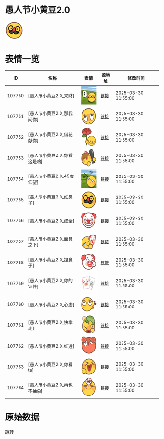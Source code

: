 # 愚人节小黄豆2.0

<img src="./cover.png" height="60" alt="cover" />

# 表情一览

|ID|名称|表情|源地址|修改时间|
|----|----|----|----|----|
|107750|[愚人节小黄豆2.0_来财]|<img src="./pic/107750_%5B愚人节小黄豆2.0_来财%5D.png" height="60" alt="来财"/>|[链接](https://i0.hdslb.com/bfs/garb/ac5a0c0f35cc841e1d0bc3687ea886d2c22e5e22.png)|2025-03-30 11:55:00|
|107751|[愚人节小黄豆2.0_那我问你]|<img src="./pic/107751_%5B愚人节小黄豆2.0_那我问你%5D.png" height="60" alt="那我问你"/>|[链接](https://i0.hdslb.com/bfs/garb/96df8ea2cd757af1a724a9f63d81a54672d0a22e.png)|2025-03-30 11:55:00|
|107752|[愚人节小黄豆2.0_借花献你]|<img src="./pic/107752_%5B愚人节小黄豆2.0_借花献你%5D.png" height="60" alt="借花献你"/>|[链接](https://i0.hdslb.com/bfs/garb/d993e1fab278a1f58bdeb01b134203e464665b26.png)|2025-03-30 11:55:00|
|107753|[愚人节小黄豆2.0_你看这是啥]|<img src="./pic/107753_%5B愚人节小黄豆2.0_你看这是啥%5D.png" height="60" alt="你看这是啥"/>|[链接](https://i0.hdslb.com/bfs/garb/6ee57ab7ba89b2fd25ddfe8f4236e797f4a8d2cf.png)|2025-03-30 11:55:00|
|107754|[愚人节小黄豆2.0_45度仰望]|<img src="./pic/107754_%5B愚人节小黄豆2.0_45度仰望%5D.png" height="60" alt="45度仰望"/>|[链接](https://i0.hdslb.com/bfs/garb/203d0cdf50e22f2406bbfbb4de8edd893090381d.png)|2025-03-30 11:55:00|
|107755|[愚人节小黄豆2.0_红鼻子]|<img src="./pic/107755_%5B愚人节小黄豆2.0_红鼻子%5D.png" height="60" alt="红鼻子"/>|[链接](https://i0.hdslb.com/bfs/garb/d1b90ed728a8e50f3fb1ee53b2afd7969efe2c35.png)|2025-03-30 11:55:00|
|107756|[愚人节小黄豆2.0_成全]|<img src="./pic/107756_%5B愚人节小黄豆2.0_成全%5D.png" height="60" alt="成全"/>|[链接](https://i0.hdslb.com/bfs/garb/124c6b5749d5730a2080243d191da086de13ee87.png)|2025-03-30 11:55:00|
|107757|[愚人节小黄豆2.0_面具之下]|<img src="./pic/107757_%5B愚人节小黄豆2.0_面具之下%5D.png" height="60" alt="面具之下"/>|[链接](https://i0.hdslb.com/bfs/garb/3ba536183e668a5f43c0623e9d3dce189be14db2.png)|2025-03-30 11:55:00|
|107758|[愚人节小黄豆2.0_捏鼻子]|<img src="./pic/107758_%5B愚人节小黄豆2.0_捏鼻子%5D.png" height="60" alt="捏鼻子"/>|[链接](https://i0.hdslb.com/bfs/garb/2a911fec036943f8e29108f358c7a94fafb10b12.png)|2025-03-30 11:55:00|
|107759|[愚人节小黄豆2.0_你的证件]|<img src="./pic/107759_%5B愚人节小黄豆2.0_你的证件%5D.png" height="60" alt="你的证件"/>|[链接](https://i0.hdslb.com/bfs/garb/c5c66299598acea4190e1936433987a50d335ad7.png)|2025-03-30 11:55:00|
|107760|[愚人节小黄豆2.0_心虚]|<img src="./pic/107760_%5B愚人节小黄豆2.0_心虚%5D.png" height="60" alt="心虚"/>|[链接](https://i0.hdslb.com/bfs/garb/e3b772e2664ae139921a53d9bd319abcb58cf68d.png)|2025-03-30 11:55:00|
|107761|[愚人节小黄豆2.0_快拿走]|<img src="./pic/107761_%5B愚人节小黄豆2.0_快拿走%5D.png" height="60" alt="快拿走"/>|[链接](https://i0.hdslb.com/bfs/garb/c4d9a154f18357b961873e617be047e9f7390846.png)|2025-03-30 11:55:00|
|107762|[愚人节小黄豆2.0_红透]|<img src="./pic/107762_%5B愚人节小黄豆2.0_红透%5D.png" height="60" alt="红透"/>|[链接](https://i0.hdslb.com/bfs/garb/36cd1e27e3f64ecb1c2e4033660dbb3ac588a817.png)|2025-03-30 11:55:00|
|107763|[愚人节小黄豆2.0_你看ta]|<img src="./pic/107763_%5B愚人节小黄豆2.0_你看ta%5D.png" height="60" alt="你看ta"/>|[链接](https://i0.hdslb.com/bfs/garb/1df9ee50e0c9aa7bf49090882062cd7f3f32e1ba.png)|2025-03-30 11:55:00|
|107764|[愚人节小黄豆2.0_再也不抽象]|<img src="./pic/107764_%5B愚人节小黄豆2.0_再也不抽象%5D.png" height="60" alt="再也不抽象"/>|[链接](https://i0.hdslb.com/bfs/garb/88fc257264249799d57cfc49339dc54f0f096af3.png)|2025-03-30 11:55:00|

# 原始数据

[跳转](./raw.json)

